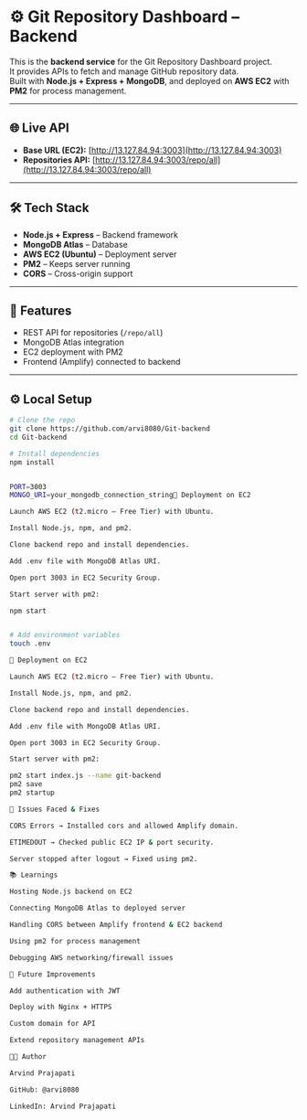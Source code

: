 # ⚙️ Git Repository Dashboard – Backend

This is the **backend service** for the Git Repository Dashboard project.  
It provides APIs to fetch and manage GitHub repository data.  
Built with **Node.js + Express + MongoDB**, and deployed on **AWS EC2** with **PM2** for process management.  

---

## 🌐 Live API

- **Base URL (EC2):** [http://13.127.84.94:3003](http://13.127.84.94:3003)  
- **Repositories API:** [http://13.127.84.94:3003/repo/all](http://13.127.84.94:3003/repo/all)  

---

## 🛠️ Tech Stack
- **Node.js + Express** – Backend framework  
- **MongoDB Atlas** – Database  
- **AWS EC2 (Ubuntu)** – Deployment server  
- **PM2** – Keeps server running  
- **CORS** – Cross-origin support  

---

## 📌 Features
- REST API for repositories (`/repo/all`)  
- MongoDB Atlas integration  
- EC2 deployment with PM2  
- Frontend (Amplify) connected to backend  

---

## ⚙️ Local Setup
```bash
# Clone the repo
git clone https://github.com/arvi8080/Git-backend
cd Git-backend

# Install dependencies
npm install


PORT=3003
MONGO_URI=your_mongodb_connection_string🚀 Deployment on EC2

Launch AWS EC2 (t2.micro – Free Tier) with Ubuntu.

Install Node.js, npm, and pm2.

Clone backend repo and install dependencies.

Add .env file with MongoDB Atlas URI.

Open port 3003 in EC2 Security Group.

Start server with pm2:

npm start


# Add environment variables
touch .env

🚀 Deployment on EC2

Launch AWS EC2 (t2.micro – Free Tier) with Ubuntu.

Install Node.js, npm, and pm2.

Clone backend repo and install dependencies.

Add .env file with MongoDB Atlas URI.

Open port 3003 in EC2 Security Group.

Start server with pm2:

pm2 start index.js --name git-backend
pm2 save
pm2 startup

🐞 Issues Faced & Fixes

CORS Errors → Installed cors and allowed Amplify domain.

ETIMEDOUT → Checked public EC2 IP & port security.

Server stopped after logout → Fixed using pm2.

📚 Learnings

Hosting Node.js backend on EC2

Connecting MongoDB Atlas to deployed server

Handling CORS between Amplify frontend & EC2 backend

Using pm2 for process management

Debugging AWS networking/firewall issues

🚀 Future Improvements

Add authentication with JWT

Deploy with Nginx + HTTPS

Custom domain for API

Extend repository management APIs

👨‍💻 Author

Arvind Prajapati

GitHub: @arvi8080

LinkedIn: Arvind Prajapati



